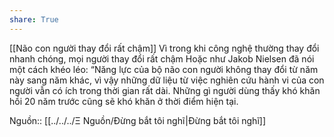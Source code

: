 ```yaml
---
share: True
---
```

[[Não con người thay đổi rất chậm]]
Vì trong khi công nghệ thường thay đổi nhanh chóng, mọi người thay đổi rất chậm
Hoặc như Jakob Nielsen đã nói một cách khéo léo:
“Năng lực của bộ não con người không thay đổi từ năm này sang năm khác, vì vậy những dữ liệu từ việc nghiên cứu hành vi của con người vẫn có ích trong thời gian rất dài. Những gì người dùng thấy khó khăn hồi 20 năm trước cũng sẽ khó khăn ở thời điểm hiện tại.

Nguồn:: [[../../../Ξ Nguồn/Đừng bắt tôi nghĩ|Đừng bắt tôi nghĩ]]
